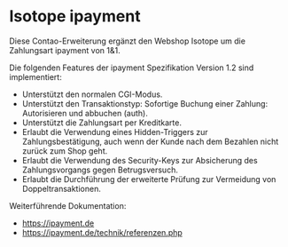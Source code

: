 Isotope ipayment
================

Diese Contao-Erweiterung ergänzt den Webshop Isotope um die Zahlungsart
ipayment von 1&1.

Die folgenden Features der ipayment Spezifikation Version 1.2 sind
implementiert:

*   Unterstützt den normalen CGI-Modus.
*   Unterstützt den Transaktionstyp: Sofortige Buchung einer Zahlung:
    Autorisieren und abbuchen (auth).
*   Unterstützt die Zahlungsart per Kreditkarte.
*   Erlaubt die Verwendung eines Hidden-Triggers zur Zahlungsbestätigung, auch
    wenn der Kunde nach dem Bezahlen nicht zurück zum Shop geht.
*   Erlaubt die Verwendung des Security-Keys zur Absicherung des
    Zahlungsvorgangs gegen Betrugsversuch.
*   Erlaubt die Durchführung der erweiterte Prüfung zur Vermeidung von
    Doppeltransaktionen.

Weiterführende Dokumentation:

*   https://ipayment.de
*   https://ipayment.de/technik/referenzen.php
